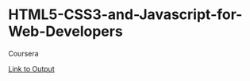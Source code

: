 # HTML5-CSS3-and-Javascript-for-Web-Developers
Coursera 

[Link to Output](file:///C:/Users/TDINESHK/Desktop/index.html)
